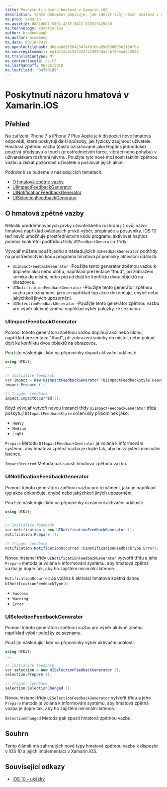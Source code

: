 ```yaml
---
title: Poskytnutí názoru hmatová v Xamarin.iOS
description: Tento dokument popisuje, jak sdělit svůj názor hmatová v aplikaci pro Xamarin.iOS. Popisuje, UIImpactFeedbackGenerator, UINotificationFeedbackGenerator a UISelectionFeedbackGenerator.
ms.prod: xamarin
ms.assetid: 888106D1-58F4-453F-BACC-91D51FA39C80
ms.technology: xamarin-ios
author: bradumbaugh
ms.author: brumbaug
ms.date: 03/16/2017
ms.openlocfilehash: d0dae6d6f50423474fbfebad5d630000e2160f6a
ms.sourcegitcommit: ea1dc12a3c2d7322f234997daacbfdb6ad542507
ms.translationtype: MT
ms.contentlocale: cs-CZ
ms.lasthandoff: 06/05/2018
ms.locfileid: "34790185"
---
```

# <a name="providing-haptic-feedback-in-xamarinios"></a>Poskytnutí názoru hmatová v Xamarin.iOS

<a name="Overview" />

## <a name="overview"></a>Přehled

Na zařízení iPhone 7 a iPhone 7 Plus Apple je k dispozici nové hmatová odpovědi, které poskytují další způsoby, jak fyzicky zaujmout uživatele. Hmatová zpětnou vazbu (často označované jako Haptics jednoduše) používá představu o touch (prostřednictvím force, vibrací nebo pohybu) v uživatelském rozhraní návrhu. Použijte tyto nové možnosti taktilní zpětnou vazbu a získat pozornost uživatele a posilovat jejich akce.

Podrobně se budeme v následujících tématech:

- [O hmatová zpětné vazby](#About-Haptic-Feedback)
- [UIImpactFeedbackGenerator](#UIImpactFeedbackGenerator)
- [UINotificationFeedbackGenerator](#UINotificationFeedbackGenerator)
- [UISelectionFeedbackGenerator](#UISelectionFeedbackGenerator)

<a name="About-Haptic-Feedback" />

## <a name="about-haptic-feedback"></a>O hmatová zpětné vazby

Několik předdefinovaných prvky uživatelského rozhraní již svůj názor hmatová například ovládacích prvků výběr, přepínače a posuvníky. iOS 10 teď navíc umožňuje prostřednictvím kódu programu aktivovat haptics pomocí konkrétní podtřídou třídy `UIFeedbackGenerator` třídy.

Vývojář můžete použít jednu z následujících `UIFeedbackGenerator` podtřídy na prostřednictvím kódu programu hmatová připomínky aktivační události:

- `UIImpactFeedbackGenerator` -Použijte tento generátor zpětnou vazbu k doplnění akci nebo úlohu, například prezentace "thud", při zobrazení snímky do místní, nebo pokud dojít ke konfliktu dvou objektů na obrazovce.
- `UINotificationFeedbackGenerator` -Použijte tento generátor zpětnou vazbu pro oznámení, jako je například typ akce dokončuje, chybě nebo jakýchkoli jiných upozornění.
- `UISelectionFeedbackGenerator` -Použijte tento generátor zpětnou vazbu pro výběr aktivně změna například výběr položky ze seznamu.

<a name="UIImpactFeedbackGenerator" />

### <a name="uiimpactfeedbackgenerator"></a>UIImpactFeedbackGenerator

Pomocí tohoto generátoru zpětnou vazbu doplňují akci nebo úlohu, například prezentace "thud", při zobrazení snímky do místní, nebo pokud dojít ke konfliktu dvou objektů na obrazovce.

Použijte následující kód na připomínky dopad aktivační události:

```csharp
using UIKit;
...

// Initialize feedback
var impact = new UIImpactFeedbackGenerator (UIImpactFeedbackStyle.Heavy);
impact.Prepare ();

// Trigger feedback
impact.ImpactOccurred ();
```

Když vývojář vytvoří novou instanci třídy `UIImpactFeedbackGenerator` třída poskytují `UIImpactFeedbackStyle` určení síly připomínek jako:

- `Heavy`
- `Medium`
- `Light`

`Prepare` Metodu `UIImpactFeedbackGenerator` je volána k informování systému, aby hmatová zpětná vazba je dojde tak, aby ho zajištění minimální latence.

`ImpactOccurred` Metoda pak spustí hmatová zpětnou vazbu.

<a name="UINotificationFeedbackGenerator" />

### <a name="uinotificationfeedbackgenerator"></a>UINotificationFeedbackGenerator

Pomocí tohoto generátoru zpětnou vazbu pro oznámení, jako je například typ akce dokončuje, chybě nebo jakýchkoli jiných upozornění.

Použijte následující kód na připomínky oznámení aktivační události:

```csharp
using UIKit;
...

// Initialize feedback
var notification = new UINotificationFeedbackGenerator ();
notification.Prepare ();

// Trigger feedback
notification.NotificationOccurred (UINotificationFeedbackType.Error);
```

Novou instanci třídy `UINotificationFeedbackGenerator` vytvořit třídu a jeho `Prepare` metoda je volána k informování systému, aby hmatová zpětná vazba je dojde tak, aby ho zajištění minimální latence.

`NotificationOccurred` Je volána k aktivaci hmatová zpětná danou `UINotificationFeedbackType` z:

- `Success`
- `Warning`
- `Error`

<a name="UISelectionFeedbackGenerator" />

### <a name="uiselectionfeedbackgenerator"></a>UISelectionFeedbackGenerator

Pomocí tohoto generátoru zpětnou vazbu pro výběr aktivně změna například výběr položky ze seznamu.

Použijte následující kód na připomínky výběr aktivační události:

```csharp
using UIKit;
...

// Initialize feedback
var selection = new UISelectionFeedbackGenerator ();
selection.Prepare ();

// Trigger feedback
selection.SelectionChanged ();
```

Novou instanci třídy `UISelectionFeedbackGenerator` vytvořit třídu a jeho `Prepare` metoda je volána k informování systému, aby hmatová zpětná vazba je dojde tak, aby ho zajištění minimální latence.

`SelectionChanged` Metoda pak spustí hmatová zpětnou vazbu.

## <a name="summary"></a>Souhrn

Tento článek má zahrnutých nové typy hmatová zpětnou vazbu k dispozici v iOS 10 a jejich implementaci v Xamarin.iOS.

## <a name="related-links"></a>Související odkazy

- [iOS 10 – ukázky](https://developer.xamarin.com/samples/ios/iOS10/)
